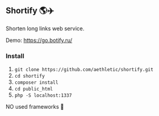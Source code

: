 ## Shortify 🌎✈️

Shorten long links web service.

Demo: https://go.botify.ru/

### Install
1. `git clone https://github.com/aethletic/shortify.git`
2. `cd shortify`
3. `composer install`
4. `cd public_html`
5. `php -S localhost:1337`

NO used frameworks 🚫
